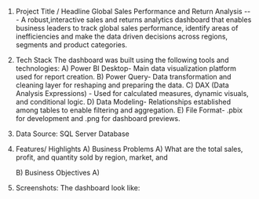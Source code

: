 
1. Project Title / Headline
Global Sales Performance and Return Analysis
--- A robust,interactive sales and returns analytics dashboard that enables business leaders to track global sales performance, identify areas of inefficiencies and make the data driven decisions across regions, segments and product categories.

2. Tech Stack
The dashboard was built using the following tools and technologies:
  A) Power BI Desktop- Main data visualization platform used for report creation.
  B) Power Query- Data transformation and cleaning layer for reshaping and preparing the data.
  C) DAX (Data Analysis Expressions) - Used for calculated measures, dynamic visuals, and conditional logic.
  D) Data Modeling- Relationships established among tables to enable filtering and aggregation.
  E) File Format- .pbix for development and .png for dashboard previews.

3. Data Source: SQL Server Database

4. Features/ Highlights
   A) Business Problems
      A) What are the total sales, profit, and quantity sold by region, market, and 



    B) Business Objectives
      A) 

5. Screenshots:
   The dashboard look like: 
